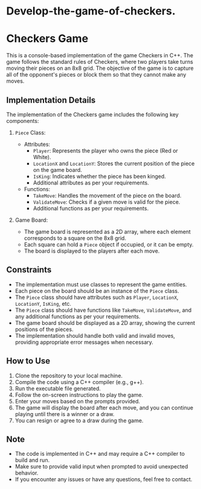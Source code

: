 # Develop-the-game-of-checkers.
# Checkers Game

This is a console-based implementation of the game Checkers in C++. The game follows the standard rules of Checkers, where two players take turns moving their pieces on an 8x8 grid. The objective of the game is to capture all of the opponent's pieces or block them so that they cannot make any moves.

## Implementation Details

The implementation of the Checkers game includes the following key components:

1. `Piece` Class:
   - Attributes:
     - `Player`: Represents the player who owns the piece (Red or White).
     - `LocationX` and `LocationY`: Stores the current position of the piece on the game board.
     - `IsKing`: Indicates whether the piece has been kinged.
     - Additional attributes as per your requirements.
   - Functions:
     - `TakeMove`: Handles the movement of the piece on the board.
     - `ValidateMove`: Checks if a given move is valid for the piece.
     - Additional functions as per your requirements.

2. Game Board:
   - The game board is represented as a 2D array, where each element corresponds to a square on the 8x8 grid.
   - Each square can hold a `Piece` object if occupied, or it can be empty.
   - The board is displayed to the players after each move.

## Constraints

- The implementation must use classes to represent the game entities.
- Each piece on the board should be an instance of the `Piece` class.
- The `Piece` class should have attributes such as `Player`, `LocationX`, `LocationY`, `IsKing`, etc.
- The `Piece` class should have functions like `TakeMove`, `ValidateMove`, and any additional functions as per your requirements.
- The game board should be displayed as a 2D array, showing the current positions of the pieces.
- The implementation should handle both valid and invalid moves, providing appropriate error messages when necessary.

## How to Use

1. Clone the repository to your local machine.
2. Compile the code using a C++ compiler (e.g., g++).
3. Run the executable file generated.
4. Follow the on-screen instructions to play the game.
5. Enter your moves based on the prompts provided.
6. The game will display the board after each move, and you can continue playing until there is a winner or a draw.
7. You can resign or agree to a draw during the game.

## Note

- The code is implemented in C++ and may require a C++ compiler to build and run.
- Make sure to provide valid input when prompted to avoid unexpected behavior.
- If you encounter any issues or have any questions, feel free to contact.
